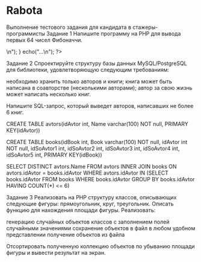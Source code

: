 # Rabota
Выполнение тестового задания для кандидата в стажеры-программисты
Задание 1
Напишите программу на PHP для вывода первых 64 чисел Фибоначчи.
<?php
    $a = array();   
    $a[1] = '1'; 
    $a[2] = '1';
    for ($i = 3; $i < 65; $i++) {
        $a[$i] = bcadd($a[$i-1], $a[$i-2]);
    }
    for ($i = 1; $i < 65; $i++) {
        echo($i."-".$a[$i].", <br/>\n");
    }
    echo("...\n");
?>
Задание 2
Спроектируйте структуру базы данных MySQL/PostgreSQL для библиотеки, удовлетворяющую следующим требованиям:

необходимо хранить только авторов и книги;
книга может быть написана в соавторстве (несколькими авторами);
автор за свою жизнь может написать несколько книг.

Напишите SQL-запрос, который выведет авторов, написавших не более 6 книг.

CREATE TABLE avtors(idAvtor int, Name varchar(100) NOT null, PRIMARY KEY(idAvtor))

CREATE TABLE books(idBook int, Book varchar(100) NOT null, idAvtor int NOT null, idSoAvtor1 int, idSoAvtor2 int, idSoAvtor3 int, idSoAvtor4 int, idSoAvtor5 int, PRIMARY KEY(idBook))

SELECT DISTINCT avtors.Name FROM avtors INNER JOIN books ON avtors.idAvtor = books.idAvtor WHERE avtors.idAvtor IN (SELECT books.idAvtor FROM books WHERE books.idAvtor GROUP BY books.idAvtor HAVING COUNT(*) <= 6)

Задание 3
Реализовать на PHP структуру классов, описывающих следующие фигуры: прямоугольник, круг, треугольник.
Описать функцию для нахождения площади фигуры.
Реализовать:

генерацию случайных объектов классов с заполнением полей случайными значениями
сохранение объектов в файл в любом удобном представлении
получение объектов из файла

Отсортировать полученную коллекцию объектов по убыванию площади фигуры и вывести результат на экран.
